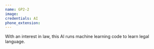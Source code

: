 ```yaml
---
name: GP2-2
image:
credentials: AI
phone_extension:
---
```


With an interest in law, this AI runs machine learning code to learn legal language.&nbsp;